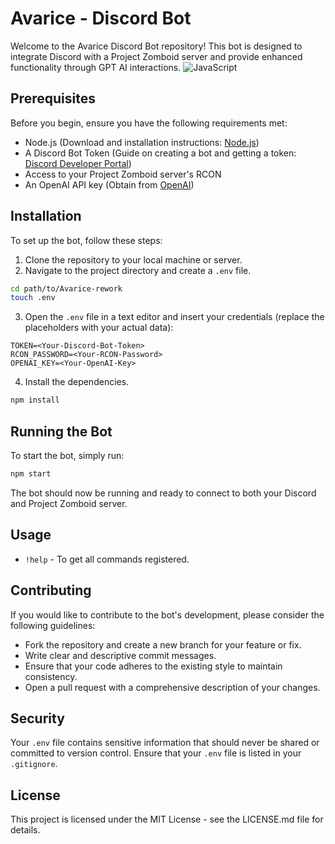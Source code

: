 # Avarice - Discord Bot

Welcome to the Avarice Discord Bot repository! This bot is designed to integrate Discord with a Project Zomboid server and provide enhanced functionality through GPT AI interactions.
![JavaScript](https://img.shields.io/badge/JavaScript-%23F7DF1E.svg?style=for-the-badge&logo=javascript&logoColor=black)

## Prerequisites

Before you begin, ensure you have the following requirements met:

- Node.js (Download and installation instructions: [Node.js](https://nodejs.org/))
- A Discord Bot Token (Guide on creating a bot and getting a token: [Discord Developer Portal](https://discord.com/developers/docs/intro))
- Access to your Project Zomboid server's RCON
- An OpenAI API key (Obtain from [OpenAI](https://openai.com/api/))

## Installation

To set up the bot, follow these steps:

1. Clone the repository to your local machine or server.
2. Navigate to the project directory and create a `.env` file.

```sh
cd path/to/Avarice-rework
touch .env
```

3. Open the `.env` file in a text editor and insert your credentials (replace the placeholders with your actual data):

```env
TOKEN=<Your-Discord-Bot-Token>
RCON_PASSWORD=<Your-RCON-Password>
OPENAI_KEY=<Your-OpenAI-Key>
```

4. Install the dependencies.

```sh
npm install
```

## Running the Bot

To start the bot, simply run:

```sh
npm start
```

The bot should now be running and ready to connect to both your Discord and Project Zomboid server.

## Usage

- `!help` - To get all commands registered.

## Contributing

If you would like to contribute to the bot's development, please consider the following guidelines:

- Fork the repository and create a new branch for your feature or fix.
- Write clear and descriptive commit messages.
- Ensure that your code adheres to the existing style to maintain consistency.
- Open a pull request with a comprehensive description of your changes.

## Security

Your `.env` file contains sensitive information that should never be shared or committed to version control. Ensure that your `.env` file is listed in your `.gitignore`.

## License

This project is licensed under the MIT License - see the LICENSE.md file for details.
